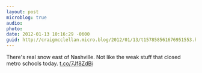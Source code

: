 ```yaml
---
layout: post
microblog: true
audio: 
photo: 
date: 2012-01-13 10:16:29 -0600
guid: http://craigmcclellan.micro.blog/2012/01/13/t157858561676951553.html
---
```

There's real snow east of Nashville. Not like the weak stuff that closed metro schools today. [t.co/7Jf8ZdBi](http://t.co/7Jf8ZdBi)
